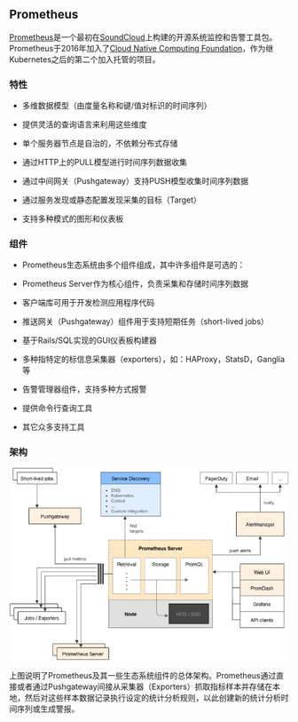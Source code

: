 ## Prometheus

[Prometheus](https://github.com/prometheus)是一个最初在[SoundCloud](http://soundcloud.com/)上构建的开源系统监控和告警工具包。Prometheus于2016年加入了[Cloud Native Computing Foundation](https://cncf.io/)，作为继Kubernetes之后的第二个加入托管的项目。

### 特性

* 多维数据模型（由度量名称和键/值对标识的时间序列）

* 提供灵活的查询语言来利用这些维度

* 单个服务器节点是自治的，不依赖分布式存储

* 通过HTTP上的PULL模型进行时间序列数据收集

* 通过中间网关（Pushgateway）支持PUSH模型收集时间序列数据

* 通过服务发现或静态配置发现采集的目标（Target）

* 支持多种模式的图形和仪表板

### 组件

* Prometheus生态系统由多个组件组成，其中许多组件是可选的：

* Prometheus Server作为核心组件，负责采集和存储时间序列数据

* 客户端库可用于开发检测应用程序代码

* 推送网关（Pushgateway）组件用于支持短期任务（short-lived jobs）

* 基于Rails/SQL实现的GUI仪表板构建器

* 多种指特定的标信息采集器（exporters），如：HAProxy，StatsD，Ganglia等

* 告警管理器组件，支持多种方式报警

* 提供命令行查询工具

* 其它众多支持工具

### 架构

![](/assets/dcos-prometheus-architecture.png)

上图说明了Prometheus及其一些生态系统组件的总体架构。Prometheus通过直接或者通过Pushgateway间接从采集器（Exporters）抓取指标样本并存储在本地，然后对这些样本数据记录执行设定的统计分析规则，以此创建新的统计分析时间序列或生成警报。

